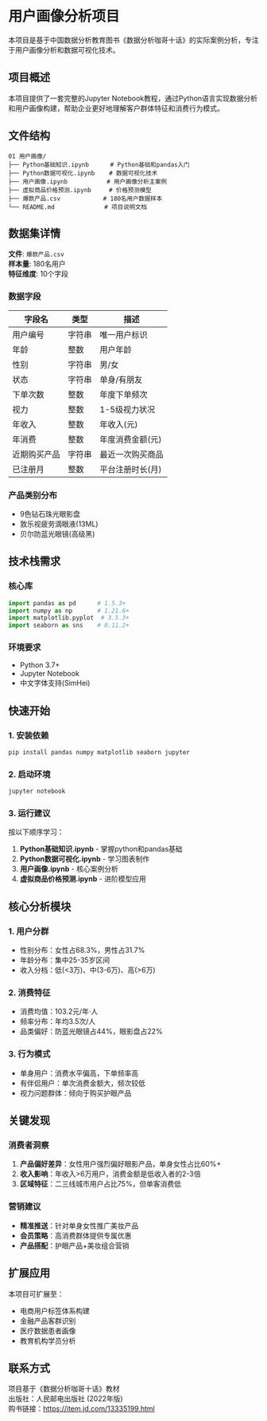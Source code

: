 # 用户画像分析项目

本项目是基于中国数据分析教育图书《数据分析咖哥十话》的实际案例分析，专注于用户画像分析和数据可视化技术。

## 项目概述

本项目提供了一套完整的Jupyter Notebook教程，通过Python语言实现数据分析和用户画像构建，帮助企业更好地理解客户群体特征和消费行为模式。

## 文件结构

```
01 用户画像/
├── Python基础知识.ipynb      # Python基础和pandas入门
├── Python数据可视化.ipynb    # 数据可视化技术
├── 用户画像.ipynb           # 用户画像分析主案例
├── 虚拟商品价格预测.ipynb     # 价格预测模型
├── 爆款产品.csv            # 180名用户数据样本
└── README.md              # 项目说明文档
```

## 数据集详情

**文件**: `爆款产品.csv`  
**样本量**: 180名用户  
**特征维度**: 10个字段

### 数据字段

| 字段名 | 类型 | 描述 |
|--------|------|------|
| 用户编号 | 字符串 | 唯一用户标识 |
| 年龄 | 整数 | 用户年龄 |
| 性别 | 字符串 | 男/女 |
| 状态 | 字符串 | 单身/有朋友 |
| 下单次数 | 整数 | 年度下单频次 |
| 视力 | 整数 | 1-5级视力状况 |
| 年收入 | 整数 | 年收入(元) |
| 年消费 | 整数 | 年度消费金额(元) |
| 近期购买产品 | 字符串 | 最近一次购买商品 |
| 已注册月 | 整数 | 平台注册时长(月) |

### 产品类别分布
- 9色钻石珠光眼影盘
- 敦乐视疲劳滴眼液(13ML)
- 贝尔防蓝光眼镜(高级黑)

## 技术栈需求

### 核心库
```python
import pandas as pd      # 1.5.3+
import numpy as np       # 1.21.6+
import matplotlib.pyplot  # 3.5.3+
import seaborn as sns    # 0.11.2+
```

### 环境要求
- Python 3.7+
- Jupyter Notebook
- 中文字体支持(SimHei)

## 快速开始

### 1. 安装依赖
```bash
pip install pandas numpy matplotlib seaborn jupyter
```

### 2. 启动环境
```bash
jupyter notebook
```

### 3. 运行建议
按以下顺序学习：
1. **Python基础知识.ipynb** - 掌握python和pandas基础
2. **Python数据可视化.ipynb** - 学习图表制作
3. **用户画像.ipynb** - 核心案例分析
4. **虚拟商品价格预测.ipynb** - 进阶模型应用

## 核心分析模块

### 1. 用户分群
- 性别分布：女性占68.3%，男性占31.7%
- 年龄分布：集中25-35岁区间
- 收入分档：低(<3万)、中(3-6万)、高(>6万)

### 2. 消费特征
- 消费均值：103.2元/年·人
- 频率分布：年均3.5次/人
- 品类偏好：防蓝光眼镜占44%，眼影盘占22%

### 3. 行为模式
- 单身用户：消费水平偏高，下单频率高
- 有伴侣用户：单次消费金额大，频次较低
- 视力问题群体：倾向于购买护眼产品

## 关键发现

### 消费者洞察
1. **产品偏好差异**：女性用户强烈偏好眼影产品，单身女性占比60%+
2. **收入影响**：年收入>6万用户，消费金额是低收入者的2-3倍
3. **区域特征**：二三线城市用户占比75%，但单客消费低

### 营销建议
- **精准推送**：针对单身女性推广美妆产品
- **会员策略**：高消费群体提供专属优惠
- **产品搭配**：护眼产品+美妆组合营销

## 扩展应用

本项目可扩展至：
- 电商用户标签体系构建
- 金融产品客群识别
- 医疗数据患者画像
- 教育机构学员分析

## 联系方式

项目基于《数据分析咖哥十话》教材  
出版社：人民邮电出版社 (2022年版)  
购书链接：https://item.jd.com/13335199.html